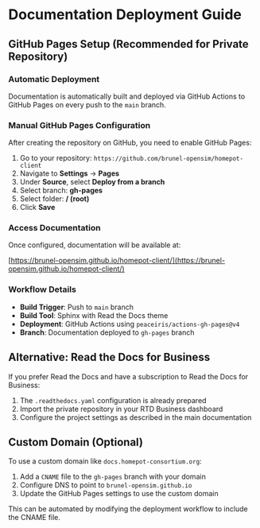 # Documentation Deployment Guide

## GitHub Pages Setup (Recommended for Private Repository)

### Automatic Deployment

Documentation is automatically built and deployed via GitHub Actions to GitHub Pages on every push to the `main` branch.

### Manual GitHub Pages Configuration

After creating the repository on GitHub, you need to enable GitHub Pages:

1. Go to your repository: `https://github.com/brunel-opensim/homepot-client`
2. Navigate to **Settings** → **Pages**
3. Under **Source**, select **Deploy from a branch**
4. Select branch: **gh-pages**
5. Select folder: **/ (root)**
6. Click **Save**

### Access Documentation

Once configured, documentation will be available at:

[https://brunel-opensim.github.io/homepot-client/](https://brunel-opensim.github.io/homepot-client/)

### Workflow Details

- **Build Trigger**: Push to `main` branch
- **Build Tool**: Sphinx with Read the Docs theme
- **Deployment**: GitHub Actions using `peaceiris/actions-gh-pages@v4`
- **Branch**: Documentation deployed to `gh-pages` branch

## Alternative: Read the Docs for Business

If you prefer Read the Docs and have a subscription to Read the Docs for Business:

1. The `.readthedocs.yaml` configuration is already prepared
2. Import the private repository in your RTD Business dashboard
3. Configure the project settings as described in the main documentation

## Custom Domain (Optional)

To use a custom domain like `docs.homepot-consortium.org`:

1. Add a `CNAME` file to the `gh-pages` branch with your domain
2. Configure DNS to point to `brunel-opensim.github.io`
3. Update the GitHub Pages settings to use the custom domain

This can be automated by modifying the deployment workflow to include the CNAME file.
